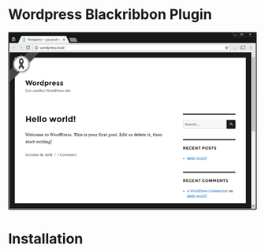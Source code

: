 # Wordpress Blackribbon Plugin

![Result](https://github.com/nuuneoi/wordpress-blackribbon-plugin/blob/master/screenshots/result.png?raw=true)

# Installation

